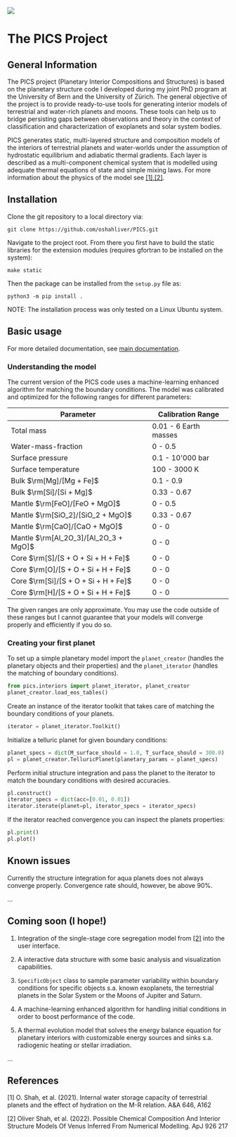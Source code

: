 ![](assets/chapter_hydro.png)

# The PICS Project

## General Information

The PICS project (Planetary Interior Compositions and Structures) is based on the planetary structure code I developed during my joint PhD program at the University of Bern and the University of Zürich. The general objective of the project is to provide ready-to-use tools for generating interior models of terrestrial and water-rich planets and moons. These tools can help us to bridge persisting gaps between observations and theory in the context of classification and characterization of exoplanets and solar system bodies.

PICS generates static, multi-layered structure and composition models of the interiors of terrestrial planets and water-worlds under the assumption of hydrostatic equilibrium and adiabatic thermal gradients. Each layer is described as a multi-component chemical system that is modelled using adequate thermal equations of state and simple mixing laws. For more information about the physics of the model see [[1],[2]](#1).

## Installation

Clone the git repository to a local directory via:

```
git clone https://github.com/oshahliver/PICS.git
```
Navigate to the project root. From there you first have to build the static libraries for the extension modules (requires gfortran to be installed on the system):

```
make static
```

Then the package can be installed from the ```setup.py``` file as:
```
python3 -m pip install .
```

NOTE: The installation process was only tested on a Linux Ubuntu system.

## Basic usage

For more detailed documentation, see [main documentation](./docs/README.md).

### Understanding the model

The current version of the PICS code uses a machine-learning enhanced algorithm for matching the boundary conditions. The model was calibrated and optimized for the following ranges for different parameters:

| Parameter                   | Calibration Range               |
|-----------------------------|------------------------------|
| Total mass                  | 0.01 - 6 Earth masses        |
| Water-mass-fraction         | 0 - 0.5                      |
| Surface pressure            | 0.1 - 10'000 bar                   |
| Surface temperature         | 100 - 3000 K                 |
| Bulk $\rm[Mg]/[Mg + Fe]$            | 0.1 - 0.9                    |
| Bulk $\rm[Si]/[Si + Mg]$            | 0.33 - 0.67                    |
| Mantle $\rm[FeO]/[FeO + MgO]$         | 0 - 0.5                    |
| Mantle $\rm[SiO_2]/[SiO_2 + MgO]$         | 0.33 - 0.67                   |
| Mantle $\rm[CaO]/[CaO + MgO]$         | 0 - 0                    |
| Mantle $\rm[Al_2O_3]/[Al_2O_3 + MgO]$         | 0 - 0                    |
| Core $\rm[S]/[S + O + Si + H + Fe]$         | 0 - 0                    |
| Core $\rm[O]/[S + O + Si + H + Fe]$         | 0 - 0                    |
| Core $\rm[Si]/[S + O + Si + H + Fe]$         | 0 - 0                    |
| Core $\rm[H]/[S + O + Si + H + Fe]$         | 0 - 0                    |

The given ranges are only approximate. You may use the code outside of these ranges but I cannot guarantee that your models will converge properly and efficiently if you do so.

### Creating your first planet

To set up a simple planetary model import the ```planet_creator``` (handles the planetary objects and their properties) and the ```planet_iterator``` (handles the matching of boundary conditions).

```python
from pics.interiors import planet_iterator, planet_creator
planet_creator.load_eos_tables() 
```

Create an instance of the iterator toolkit that takes care of matching the boundary conditions of your planets.

```python
iterator = planet_iterator.Toolkit()
```

Initialize a telluric planet for given boundary conditions:

```python
planet_specs = dict(M_surface_should = 1.0, T_surface_should = 300.0)
pl = planet_creator.TelluricPlanet(planetary_params = planet_specs)
```

Perform initial structure integration and pass the planet to the iterator to match the boundary conditions with desired accuracies.

```python
pl.construct()
iterator_specs = dict(acc=[0.01, 0.01])
iterator.iterate(planet=pl, iterator_specs = iterator_specs)
```

If the iterator reached convergence you can inspect the planets properties:

```python
pl.print()
pl.plot()
```

## Known issues

Currently the structure integration for aqua planets does not always converge properly. Convergence rate should, however, be above 90%.

...

## Coming soon (I hope!)


1. Integration of the single-stage core segregation model from [[2]](#1) into the user interface.

2. A interactive data structure with some basic analysis and visualization capabilities.

3. ```SpecificObject``` class to sample parameter variability within boundary conditions for specific objects s.a. known exoplanets, the terrestrial planets in the Solar System or the Moons of Jupiter and Saturn.

4. A machine-learning enhanced algorithm for handling initial conditions in order to boost performance of the code.

5. A thermal evolution model that solves the energy balance equation for planetary interiors with customizable energy sources and sinks s.a. radiogenic heating or stellar irradiation.

...

## References
<a id="1">[1]</a> 
O. Shah, et al. (2021).
Internal water storage capacity of terrestrial planets and the effect of hydration on the M-R relation.
A&A 646, A162

<a id="2">[2]</a> 
Oliver Shah, et al. (2022).
Possible Chemical Composition And Interior Structure Models Of Venus Inferred From Numerical Modelling.
ApJ 926 217

